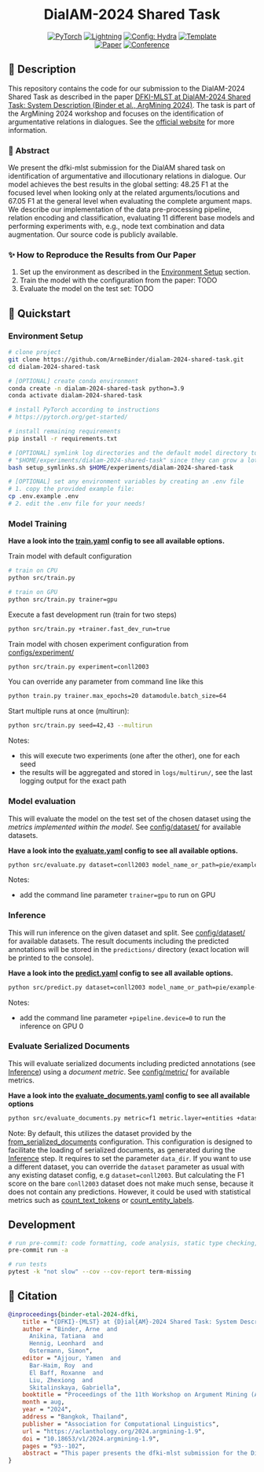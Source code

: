 <div align="center">

# DialAM-2024 Shared Task

<a href="https://pytorch.org/get-started/locally/"><img alt="PyTorch" src="https://img.shields.io/badge/PyTorch-ee4c2c?logo=pytorch&logoColor=white"></a>
<a href="https://pytorchlightning.ai/"><img alt="Lightning" src="https://img.shields.io/badge/-Lightning-792ee5?logo=pytorchlightning&logoColor=white"></a>
<a href="https://hydra.cc/"><img alt="Config: Hydra" src="https://img.shields.io/badge/Config-Hydra-89b8cd"></a>
<a href="https://github.com/ChristophAlt/pytorch-ie-hydra-template"><img alt="Template" src="https://img.shields.io/badge/-PyTorch--IE--Hydra--Template-017F2F?style=flat&logo=github&labelColor=gray"></a><br>
[![Paper](https://img.shields.io/badge/paper-2024.argmining.1.9-B31B1B.svg)](https://aclanthology.org/2024.argmining-1.9)
[![Conference](https://img.shields.io/badge/ArgMining@ACL-2024-4b44ce.svg)](https://aclanthology.org/volumes/2024.argmining-1)

</div>

## 📌 Description

This repository contains the code for our submission to the DialAM-2024 Shared Task as described in the
paper [DFKI-MLST at DialAM-2024 Shared Task: System Description (Binder et al., ArgMining 2024)](https://aclanthology.org/2024.argmining-1.9/).
The task is part of the ArgMining 2024 workshop and focuses on the identification of argumentative relations in dialogues.
See the [official website](https://dialam.arg.tech/) for more information.

### 📃 Abstract

We present the dfki-mlst submission for the DialAM shared task on identification of argumentative and illocutionary
relations in dialogue. Our model achieves the best results in the global setting: 48.25 F1 at the focused level when
looking only at the related arguments/locutions and 67.05 F1 at the general level when evaluating the complete
argument maps. We describe our implementation of the data pre-processing pipeline, relation encoding and
classification, evaluating 11 different base models and performing experiments with, e.g., node text combination
and data augmentation. Our source code is publicly available.

### ✨ How to Reproduce the Results from Our Paper

1. Set up the environment as described in the [Environment Setup](#environment-setup) section.
2. Train the model with the configuration from the paper: TODO
3. Evaluate the model on the test set: TODO

## 🚀 Quickstart

### Environment Setup

```bash
# clone project
git clone https://github.com/ArneBinder/dialam-2024-shared-task.git
cd dialam-2024-shared-task

# [OPTIONAL] create conda environment
conda create -n dialam-2024-shared-task python=3.9
conda activate dialam-2024-shared-task

# install PyTorch according to instructions
# https://pytorch.org/get-started/

# install remaining requirements
pip install -r requirements.txt

# [OPTIONAL] symlink log directories and the default model directory to
# "$HOME/experiments/dialam-2024-shared-task" since they can grow a lot
bash setup_symlinks.sh $HOME/experiments/dialam-2024-shared-task

# [OPTIONAL] set any environment variables by creating an .env file
# 1. copy the provided example file:
cp .env.example .env
# 2. edit the .env file for your needs!
```

### Model Training

**Have a look into the [train.yaml](configs/train.yaml) config to see all available options.**

Train model with default configuration

```bash
# train on CPU
python src/train.py

# train on GPU
python src/train.py trainer=gpu
```

Execute a fast development run (train for two steps)

```bash
python src/train.py +trainer.fast_dev_run=true
```

Train model with chosen experiment configuration from [configs/experiment/](configs/experiment/)

```bash
python src/train.py experiment=conll2003
```

You can override any parameter from command line like this

```bash
python train.py trainer.max_epochs=20 datamodule.batch_size=64
```

Start multiple runs at once (multirun):

```bash
python src/train.py seed=42,43 --multirun
```

Notes:

- this will execute two experiments (one after the other), one for each seed
- the results will be aggregated and stored in `logs/multirun/`, see the last logging output for the exact path

### Model evaluation

This will evaluate the model on the test set of the chosen dataset using the *metrics implemented within the model*.
See [config/dataset/](configs/dataset/) for available datasets.

**Have a look into the [evaluate.yaml](configs/evaluate.yaml) config to see all available options.**

```bash
python src/evaluate.py dataset=conll2003 model_name_or_path=pie/example-ner-spanclf-conll03
```

Notes:

- add the command line parameter `trainer=gpu` to run on GPU

### Inference

This will run inference on the given dataset and split. See [config/dataset/](configs/dataset/) for available datasets.
The result documents including the predicted annotations will be stored in the `predictions/` directory (exact
location will be printed to the console).

**Have a look into the [predict.yaml](configs/predict.yaml) config to see all available options.**

```bash
python src/predict.py dataset=conll2003 model_name_or_path=pie/example-ner-spanclf-conll03
```

Notes:

- add the command line parameter `+pipeline.device=0` to run the inference on GPU 0

### Evaluate Serialized Documents

This will evaluate serialized documents including predicted annotations (see [Inference](#inference)) using a
*document metric*. See [config/metric/](configs/metric/) for available metrics.

**Have a look into the [evaluate_documents.yaml](configs/evaluate_documents.yaml) config to see all available options**

```bash
python src/evaluate_documents.py metric=f1 metric.layer=entities +dataset.data_dir=PATH/TO/DIR/WITH/SPLITS
```

Note: By default, this utilizes the dataset provided by the
[from_serialized_documents](configs/dataset/from_serialized_documents.yaml) configuration. This configuration is
designed to facilitate the loading of serialized documents, as generated during the [Inference](#inference) step. It
requires to set the parameter `data_dir`. If you want to use a different dataset,
you can override the `dataset` parameter as usual with any existing dataset config, e.g `dataset=conll2003`. But
calculating the F1 score on the bare `conll2003` dataset does not make much sense, because it does not contain any
predictions. However, it could be used with statistical metrics such as
[count_text_tokens](configs/metric/count_text_tokens.yaml) or
[count_entity_labels](configs/metric/count_entity_labels.yaml).

## Development

```bash
# run pre-commit: code formatting, code analysis, static type checking, and more (see .pre-commit-config.yaml)
pre-commit run -a

# run tests
pytest -k "not slow" --cov --cov-report term-missing
```

## 📃 Citation

```bibtex
@inproceedings{binder-etal-2024-dfki,
    title = "{DFKI}-{MLST} at {D}ial{AM}-2024 Shared Task: System Description",
    author = "Binder, Arne  and
      Anikina, Tatiana  and
      Hennig, Leonhard  and
      Ostermann, Simon",
    editor = "Ajjour, Yamen  and
      Bar-Haim, Roy  and
      El Baff, Roxanne  and
      Liu, Zhexiong  and
      Skitalinskaya, Gabriella",
    booktitle = "Proceedings of the 11th Workshop on Argument Mining (ArgMining 2024)",
    month = aug,
    year = "2024",
    address = "Bangkok, Thailand",
    publisher = "Association for Computational Linguistics",
    url = "https://aclanthology.org/2024.argmining-1.9",
    doi = "10.18653/v1/2024.argmining-1.9",
    pages = "93--102",
    abstract = "This paper presents the dfki-mlst submission for the DialAM shared task (Ruiz-Dolz et al., 2024) on identification of argumentative and illocutionary relations in dialogue. Our model achieves best results in the global setting: 48.25 F1 at the focused level when looking only at the related arguments/locutions and 67.05 F1 at the general level when evaluating the complete argument maps. We describe our implementation of the data pre-processing, relation encoding and classification, evaluating 11 different base models and performing experiments with, e.g., node text combination and data augmentation. Our source code is publicly available.",
}
```
